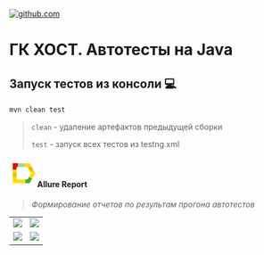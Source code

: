 <a href="https://github.com/"><img alt="github.com" height="50" src="readme_files/technologies/github.svg"/></a>
# ГК ХОСТ. Автотесты на Java

<a id="console"></a>
## Запуск тестов из консоли :computer:

```bash
mvn clean test

```

> `clean` - удаление артефактов предыдущей сборки
> 
> `test` - запуск всех тестов из testng.xml



<a id="allure"></a>
#### <img alt="Allure" height="50" src="readme_files/technologies/allure.svg" width="50"/>Allure Report</a>

> *Формирование отчетов по результам прогона автотестов*

<table>
     <tr>
        <td>
        <img src="https://user-images.githubusercontent.com/72714071/198580851-a48020fc-2b21-4699-9824-f94df0e46c34.png">
        </a>
        </td>
        <td>
        <img src="https://user-images.githubusercontent.com/72714071/198581099-609f506a-2dd1-4669-b07d-3165f7d3ca85.png">
        </a>
        </td>
    </tr>
    <tr>
        <td>
        <img src="https://user-images.githubusercontent.com/72714071/198581543-22909ee4-e5d5-406a-b4c3-7675cae74ce3.png">
        </a>
        </td>
        <td>
        <img src="https://user-images.githubusercontent.com/72714071/198581699-f1a06aa8-1951-4cbb-98ea-c6fc7b2d3843.png">
        </a>
        </td>
    </tr>
</table>

